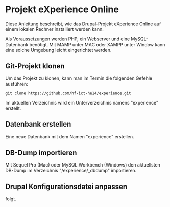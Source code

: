 # Projekt eXperience Online

Diese Anleitung beschreibt, wie das Drupal-Projekt eXperience Online auf einem lokalen Rechner installiert werden kann.

Als Voraussetzungen werden PHP, ein Webserver und eine MySQL-Datenbank benötigt. Mit MAMP unter MAC oder XAMPP unter Window kann eine solche Umgebung leicht eingerichtet werden.

## Git-Projekt klonen

Um das Projekt zu klonen, kann man im Termin die folgenden Gefehle ausführen:

    git clone https://github.com/hf-ict-he14/experience.git

Im aktuellen Verzeichnis wird ein Unterverzeichnis namens "experience" erstellt.

## Datenbank erstellen

Eine neue Datenbank mit dem Namen "experience" erstellen.

## DB-Dump importieren

Mit Sequel Pro (Mac) oder MySQL Workbench (Windows) den aktuellsten DB-Dump im Verzeichnis "/experience/_dbdump" importieren.

## Drupal Konfigurationsdatei anpassen

folgt.
